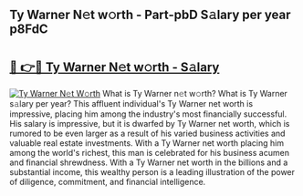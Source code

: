 ## Ty Warner N𝚎t w𝚘rth - Part-pbD S𝚊lary per year p8FdC

# <h2><a href="http://gc1ei0.nevu.top/?p=Ty+Warner">🔗 👉🔴 Ty Warner N𝚎t w𝚘rth - S𝚊lary</a></h2>

[![Ty Warner N𝚎t W𝚘rth](https://i.imgur.com/Oavwk0R.jpeg)](http://gc1ei0.nevu.top/?p=Ty+Warner)
What is Ty Warner n𝚎t w𝚘rth? What is Ty Warner s𝚊lary per year?
This affluent individual's Ty Warner net worth is impressive, placing him among the industry's most financially successful. His salary is impressive, but it is dwarfed by Ty Warner net worth, which is rumored to be even larger as a result of his varied business activities and valuable real estate investments. With a Ty Warner net worth placing him among the world's richest, this man is celebrated for his business acumen and financial shrewdness. With a Ty Warner net worth in the billions and a substantial income, this wealthy person is a leading illustration of the power of diligence, commitment, and financial intelligence.
